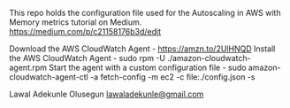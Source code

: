This repo holds the configuration file used for the Autoscaling in AWS with Memory metrics tutorial on Medium. 
https://medium.com/p/c21158176b3d/edit

Download the AWS CloudWatch Agent - https://amzn.to/2UlHNQD
Install the AWS CloudWatch Agent - sudo rpm -U ./amazon-cloudwatch-agent.rpm
Start the agent with a custom configuration file - sudo amazon-cloudwatch-agent-ctl -a fetch-config -m ec2 -c file:./config.json -s

Lawal Adekunle Olusegun
lawaladekunle@gmail.com
